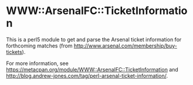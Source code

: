 WWW::ArsenalFC::TicketInformation
=================================

This is a perl5 module to get and parse the Arsenal ticket information for forthcoming matches (from http://www.arsenal.com/membership/buy-tickets).

For more information, see https://metacpan.org/module/WWW::ArsenalFC::TicketInformation and http://blog.andrew-jones.com/tag/perl-arsenal-ticket-information/.

